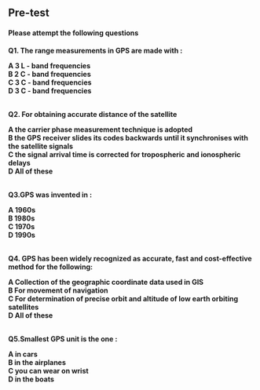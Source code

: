 ## <b> Pre-test
#### Please attempt the following questions

Q1. The range measurements in GPS are made with :<br>

A   3 L - band frequencies<br>
B   2 C - band frequencies<br>
C   3 C - band frequencies<br>
<b>D   3 C - band frequencies</b><br><br>


Q2. For obtaining accurate distance of the satellite<br>

<b>A   the carrier phase measurement technique is adopted</b><br>
B   the GPS receiver slides its codes backwards until it synchronises with the satellite signals<br>
C   the signal arrival time is corrected for tropospheric and ionospheric delays<br>
D   All of these<br><br>


Q3.GPS was invented in :<br>

A   1960s<br>
B   1980s<br>
<b>C   1970s</b><br>
D   1990s<br><br>


Q4. GPS has been widely recognized as accurate, fast and cost-effective method for the following:<br>

A   Collection of the geographic coordinate data used in GIS<br>
B   For movement of navigation<br>
C   For determination of precise orbit and altitude of low earth orbiting satellites<br>
<b>D   All of these</b><br><br>


Q5.Smallest GPS unit is the one :<br>

A   in cars<br>
B   in the airplanes<br>
<b>C   you can wear on wrist</b><br>
D   in the boats<br><br>